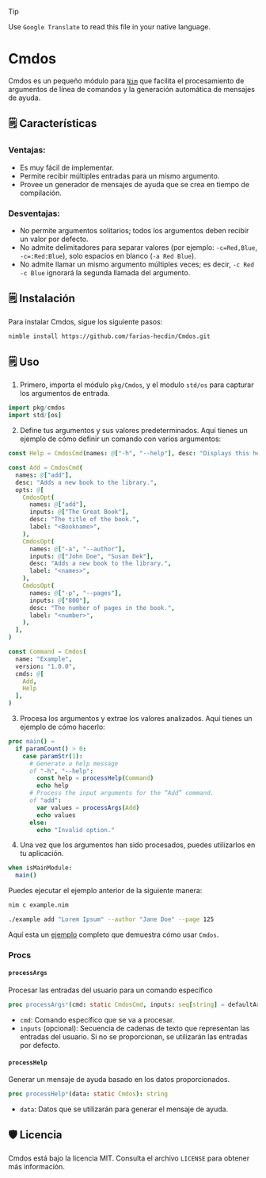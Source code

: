 > [!TIP]
> Use `Google Translate` to read this file in your native language.

# Cmdos

Cmdos es un pequeño módulo para [`Nim`](https://nim-lang.org/) que facilita el procesamiento de argumentos de línea de comandos y la generación automática de mensajes de ayuda.

## 🗒️ Características

### Ventajas:

* Es muy fácil de implementar.
* Permite recibir múltiples entradas para un mismo argumento.
* Provee un generador de mensajes de ayuda que se crea en tiempo de compilación.

### Desventajas:

* No permite argumentos solitarios; todos los argumentos deben recibir un valor por defecto.
* No admite delimitadores para separar valores (por ejemplo: `-c=Red,Blue`, `-c=:Red:Blue`), solo espacios en blanco (`-a Red Blue`).
* No admite llamar un mismo argumento múltiples veces; es decir, `-c Red -c Blue` ignorará la segunda llamada del argumento.

## 🗒️ Instalación

Para instalar Cmdos, sigue los siguiente pasos:

```sh
nimble install https://github.com/farias-hecdin/Cmdos.git
```

## 🗒️ Uso

1. Primero, importa el módulo `pkg/Cmdos`, y el modulo `std/os` para capturar los argumentos de entrada.

```nim
import pkg/cmdos
import std/[os]
```

2. Define tus argumentos y sus valores predeterminados. Aquí tienes un ejemplo de cómo definir un comando con varios argumentos:

```nim
const Help = CmdosCmd(names: @["-h", "--help"], desc: "Displays this help screen and exit.")

const Add = CmdosCmd(
  names: @["add"],
  desc: "Adds a new book to the library.",
  opts: @[
    CmdosOpt(
      names: @["add"],
      inputs: @["The Great Book"],
      desc: "The title of the book.",
      label: "<Bookname>",
    ),
    CmdosOpt(
      names: @["-a", "--author"],
      inputs: @["John Doe", "Susan Dek"],
      desc: "Adds a new book to the library.",
      label: "<names>",
    ),
    CmdosOpt(
      names: @["-p", "--pages"],
      inputs: @["800"],
      desc: "The number of pages in the book.",
      label: "<number>",
    ),
  ],
)
```

```nim
const Command = Cmdos(
  name: "Example",
  version: "1.0.0",
  cmds: @[
    Add,
    Help
  ],
)
```

3. Procesa los argumentos y extrae los valores analizados. Aquí tienes un ejemplo de cómo hacerlo:

```nim
proc main() =
  if paramCount() > 0:
    case paramStr(1):
      # Generate a help message
      of "-h", "--help":
        const help = processHelp(Command)
        echo help
      # Process the input arguments for the “Add” command.
      of "add":
        var values = processArgs(Add)
        echo values
      else:
        echo "Invalid option."
```

4. Una vez que los argumentos han sido procesados, puedes utilizarlos en tu aplicación.

```nim
when isMainModule:
  main()
```

Puedes ejecutar el ejemplo anterior de la siguiente manera:

```sh
nim c example.nim
```

```sh
./example add "Lorem Ipsum" --author "Jane Doe" --page 125
```

Aquí esta un [ejemplo](./test/example.nim) completo que demuestra cómo usar `Cmdos`.

### Procs

#### `processArgs`

Procesar las entradas del usuario para un comando específico

```nim
proc processArgs*(cmd: static CmdosCmd, inputs: seq[string] = defaultArgs): CmdosData
```

* `cmd`: Comando específico que se va a procesar.
* `inputs` (opcional): Secuencia de cadenas de texto que representan las entradas del usuario. Si no se proporcionan, se utilizarán las entradas por defecto.

#### `processHelp`

Generar un mensaje de ayuda basado en los datos proporcionados.

```nim
proc processHelp*(data: static Cmdos): string
```

* `data`: Datos que se utilizarán para generar el mensaje de ayuda.

## 🛡️ Licencia

Cmdos está bajo la licencia MIT. Consulta el archivo `LICENSE` para obtener más información.
